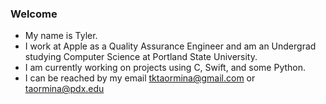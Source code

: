 ### Welcome 

- My name is Tyler.
- I work at Apple as a Quality Assurance Engineer and am an Undergrad studying Computer Science at Portland State University.
- I am currently working on projects using C, Swift, and some Python. 
- I can be reached by my email tktaormina@gmail.com or taormina@pdx.edu
<!--
**till-t/till-t** is a ✨ _special_ ✨ repository because its `README.md` (this file) appears on your GitHub profile.

Here are some ideas to get you started:

- 🔭 I’m currently working on ...
- 🌱 I’m currently learning ...
- 👯 I’m looking to collaborate on ...
- 🤔 I’m looking for help with ...
- 💬 Ask me about ...
- 📫 How to reach me: ...
- 😄 Pronouns: ...
- ⚡ Fun fact: ...
-->
